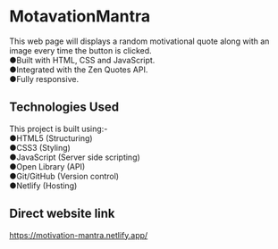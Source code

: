 # MotavationMantra
This web page will displays a random motivational quote along with an image every time the button is clicked.  
●Built with HTML, CSS and JavaScript.  
●Integrated with the Zen Quotes API.  
●Fully responsive.

## Technologies Used
This project is built using:-  
 ●HTML5 (Structuring)  
 ●CSS3 (Styling)  
 ●JavaScript (Server side scripting)  
 ●Open Library (API)  
 ●Git/GitHub (Version control)  
 ●Netlify (Hosting)  
 
 ## Direct website link
  https://motivation-mantra.netlify.app/
